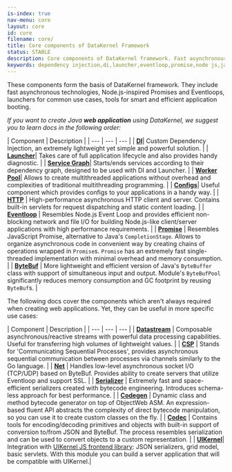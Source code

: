 ```yaml
---
is-index: true
nav-menu: core
layout: core
id: core
filename: core/
title: Core components of DataKernel Framework
status: STABLE
description: Core components of DataKernel framework. Fast asynchronous technologies, Node.js-inspired Promises and Eventloops, launchers, tools for smart application booting.
keywords: dependency injection,di,launcher,eventloop,promise,node js,java,java framework,nodejs java,uikernel,bytebuffer,serializer,code generator,codec,net,datastream,csp,asynchronous,java async,spring alternative,netty alternative,jetty alternative
---
```


These components form the basis of DataKernel framework. They include fast asynchronous technologies, Node.js-inspired Promises 
and Eventloops, launchers for common use cases, tools for smart and efficient application booting.

*If you want to create Java **web application** using DataKernel, we suggest you to learn docs in the following order:*


| Component | Description |
| --- | --- | --- |
| **[DI](di.html)**| Custom Dependency Injection, an extremely lightweight yet simple and powerful solution. |
| **[Launcher](launcher.html)**| Takes care of full application lifecycle and also provides handy diagnostic. |
| **[Service Graph](service-graph.html)**| Starts/ends services according to their dependency graph, designed to be used with DI and Launcher. |
| **[Worker Pool](workerpool.html)**| Allows to create multithreaded applications without overhead and complexities of traditional multithreading programming. |
| **[Configs](configs.html)**| Useful component which provides configs to your applications in a handy way. |
| **[HTTP](http.html)** | High-performance asynchronous HTTP client and server. Contains built-in servlets for request dispatching and static content loading. |
| **[Eventloop](eventloop.html)** | Resembles Node.js Event Loop and provides efficient non-blocking network and file I/O for building Node.js-like client/server applications with high performance requirements. |
| **[Promise](promise.html)** | Resembles JavaScript Promise, alternative to Java's `CompletionStage`. Allows to organize asynchronous code in convenient way by creating chains of operations wrapped in `Promise`s. `Promise` has an extremely fast single-threaded implementation with minimal overhead and memory consumption. |
| **[ByteBuf](bytebuf.html)** | More lightweight and efficient version of Java's `ByteBuffer` class with support of simultaneous input and output. Module's `ByteBufPool` significantly reduces memory consumption and GC footprint by reusing `ByteBuf`s. |

The following docs cover the components which aren't always required when creating web applications. Yet, they can be 
useful in more specific use cases:

| Component | Description |
| --- | --- | --- |
| **[Datastream](datastream.html)** | Composable asynchronous/reactive streams with powerful data processing capabilities. Useful for transferring high volumes of lightweight values. |
| **[CSP](csp.html)** | Stands for 'Communicating Sequential Processes', provides asynchronous sequential communication between processes via channels similarly to the Go language. |
| **[Net](net.html)** | Handles low-level asynchronous socket I/O (TCP/UDP) based on ByteBuf. Provides ability to create servers that utilize Eventloop and support SSL. |
| **[Serializer](serializer.html)** | Extremely fast and space-efficient serializers created with bytecode engineering. Introduces schema-less approach for best performance. |
| **[Codegen](codegen.html)** | Dynamic class and method bytecode generator on top of ObjectWeb ASM. An expression-based fluent API abstracts the complexity of direct bytecode manipulation, so you can use it to create custom classes on the fly. |
| **[Codec](codec.html)** | Contains tools for encoding/decoding primitives and objects with built-in support of conversion to/from JSON and ByteBuf. The process resembles serialization and can be used to convert objects to a custom representation. |
| **[UIKernel](uikernel.html)**| Integration with [UIKernel JS frontend library](http://uikernel.io/): JSON serializers, grid model, basic servlets. With this module you can build a server application that will be compatible with UIKernel.|